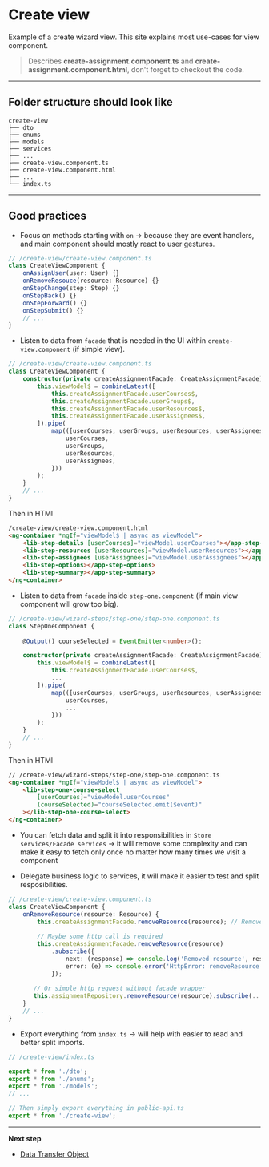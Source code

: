 # Create view

Example of a create wizard view. This site explains most use-cases for view component.

> Describes **create-assignment.component.ts** and **create-assignment.component.html**, don't forget to checkout the code.

***
## Folder structure should look like
```
create-view
├── dto
├── enums
├── models
├── services
├── ...
├── create-view.component.ts
├── create-view.component.html
├── ...
└── index.ts
```
***
## Good practices
* Focus on methods starting with `on` &rarr; because they are event handlers, and main component should mostly react to user gestures.
```typescript
// /create-view/create-view.component.ts
class CreateViewComponent {
    onAssignUser(user: User) {}
    onRemoveResouce(resource: Resource) {}
    onStepChange(step: Step) {}
    onStepBack() {}
    onStepForward() {}
    onStepSubmit() {}
    // ...
}
```

* Listen to data from `facade` that is needed in the UI within `create-view.component` (if simple view).
```typescript
// /create-view/create-view.component.ts
class CreateViewComponent {
    constructor(private createAssignmentFacade: CreateAssignmentFacade) {
        this.viewModel$ = combineLatest([
            this.createAssignmentFacade.userCourses$,
            this.createAssignmentFacade.userGroups$,
            this.createAssignmentFacade.userResources$,
            this.createAssignmentFacade.userAssignees$,
        ]).pipe(
            map(([userCourses, userGroups, userResources, userAssignees]) => ({
                userCourses,
                userGroups,
                userResources,
                userAssignees,
            }))
        );
    }
    // ...
}
```

Then in HTMl
```html
/create-view/create-view.component.html
<ng-container *ngIf="viewModel$ | async as viewModel">
    <lib-step-details [userCourses]="viewModel.userCourses"></app-step-details>
    <lib-step-resources [userResources]="viewModel.userResources"></app-step-resources>
    <lib-step-assignees [userAssignees]="viewModel.userAssignees"></app-step-assignees>
    <lib-step-options></app-step-options>
    <lib-step-summary></app-step-summary>
</ng-container>
```


* Listen to data from `facade` inside `step-one.component` (if main view component will grow too big).
```typescript
// /create-view/wizard-steps/step-one/step-one.component.ts
class StepOneComponent {
    
    @Output() courseSelected = EventEmitter<number>();

    constructor(private createAssignmentFacade: CreateAssignmentFacade) {
        this.viewModel$ = combineLatest([
            this.createAssignmentFacade.userCourses$,
            ...
        ]).pipe(
            map(([userCourses, userGroups, userResources, userAssignees]) => ({
                userCourses,
                ...
            }))
        );
    }
    // ...
}
```

Then in HTMl
```html
// /create-view/wizard-steps/step-one/step-one.component.ts
<ng-container *ngIf="viewModel$ | async as viewModel">
    <lib-step-one-course-select
        [userCourses]="viewModel.userCourses"
        (courseSelected)="courseSelected.emit($event)"
    ></lib-step-one-course-select>
</ng-container>
```

* You can fetch data and split it into responsibilities in `Store services/Facade services` &rarr; it will remove some complexity and can make it easy to fetch only once no matter how many times we visit a component

* Delegate business logic to services, it will make it easier to test and split resposibilities.
```typescript
// /create-view/create-view.component.ts
class CreateViewComponent {
    onRemoveResource(resource: Resource) {
        this.createAssignmentFacade.removeResource(resource); // Remove resource from store
        
        // Maybe some http call is required
        this.createAssignmentFacade.removeResource(resource)
            .subscribe({
                next: (response) => console.log('Removed resource', response.resource.id),
                error: (e) => console.error('HttpError: removeResource', e);
            });
            
       // Or simple http request without facade wrapper
       this.assignmentRepository.removeResource(resource).subscribe(...)
    }
    // ...
}
```

* Export everything from `index.ts` &rarr; will help with easier to read and better split imports.
```typescript
// /create-view/index.ts

export * from './dto';
export * from './enums';
export * from './models';
// ...

// Then simply export everything in public-api.ts
export * from './create-view';
```

***

**Next step**
* [Data Transfer Object](https://github.com/Walikuperek/Learn-Facade-Service/tree/master/lib-usage-example/create-view/dto)
